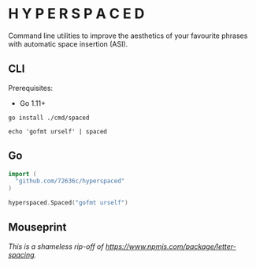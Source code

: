 # H Y P E R S P A C E D

Command line utilities to improve the aesthetics of your favourite phrases with
automatic space insertion (ASI).

## CLI

Prerequisites:

- Go 1.11+

```shell
go install ./cmd/spaced
```

```shell
echo 'gofmt urself' | spaced
```

## Go

```go
import (
  "github.com/72636c/hyperspaced"
)

hyperspaced.Spaced("gofmt urself")
```

## Mouseprint

_This is a shameless rip-off of <https://www.npmjs.com/package/letter-spacing>._
